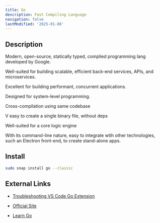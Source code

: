 ```yaml
---
title: Go
description: Fast Compiling Language
navigation: false
lastModified: '2025-01-08'
---
```


## Description

Modern, open-source, statically typed, complied programming lang developed by Google.

Well-suited for building scalable, efficient back-end services, APIs, and microservices.

Excellent for building performant, concurrent applications.

Designed for system-level programming.

Cross-compilation using same codebase

V easy to create a single binary file, without deps

Well-suited for a core logic engine

With its command-line nature, easy to integrate wtih other technologies, such an Electron front-end, to create stand-alone apps.

## Install

```bash
sudo snap install go --classic
```

## External Links

- [Troubleshooting VS Code Go Extension](https://github.com/golang/vscode-go/wiki/troubleshooting)

- [Official Site](https://go.dev)

- [Learn Go](https://go.dev/learn/)
